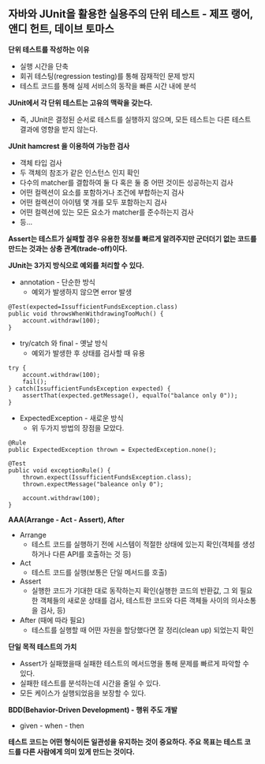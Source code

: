 ## 자바와 JUnit을 활용한 실용주의 단위 테스트 - 제프 랭어, 앤디 헌트, 데이브 토마스

**단위 테스트를 작성하는 이유**

- 실행 시간을 단축
- 회귀 테스팅(regression testing)를 통해 잠재적인 문제 방지
- 테스트 코드를 통해 실제 서비스의 동작을 빠른 시간 내에 분석

**JUnit에서 각 단위 테스트는 고유의 맥락을 갖는다.**

- 즉, JUnit은 결정된 순서로 테스트를 실행하지 않으며, 모든 테스트는 다른 테스트 결과에 영향을 받지 않는다.

**JUnit hamcrest 을 이용하여 가능한 검사**

- 객체 타입 검사
- 두 객체의 참조가 같은 인스턴스 인지 확인
- 다수의 matcher를 결합하여 둘 다 혹은 둘 중 어떤 것이든 성공하는지 검사
- 어떤 컬렉션이 요소를 포함하거나 조건에 부합하는지 검사
- 어떤 컬렉션이 아이템 몇 개를 모두 포함하는지 검사
- 어떤 컬렉션에 있는 모든 요소가 matcher를 준수하는지 검사
- 등...

**Assert는 테스트가 실패할 경우 유용한 정보를 빠르게 알려주지만 군더더기 없는 코드를 만드는 것과는 상충 관계(trade-off)이다.**

**JUnit는 3가지 방식으로 예외를 처리할 수 있다.**

- annotation - 단순한 방식
    - 예외가 발생하지 않으면 error 발생

```
@Test(expected=IssufficientFundsException.class)
public void throwsWhenWithdrawingTooMuch() {
	account.withdraw(100);
}
```

- try/catch 와 final - 옛날 방식
    - 예외가 발생한 후 상태를 검사할 때 유용

```
try {
	account.withdraw(100);
	fail();
} catch(IssufficientFundsException expected) {
	assertThat(expected.getMessage(), equalTo("balance only 0"));
}
```

- ExpectedException - 새로운 방식
    - 위 두가지 방법의 장점을 모았다.

```
@Rule
public ExpectedException thrown = ExpectedException.none();

@Test
public void exceptionRule() {
	thrown.expect(IssufficientFundsException.class);
	thrown.expectMessage("baleance only 0");

	account.withdraw(100);
}
```

**AAA(Arrange - Act - Assert), After**

- Arrange
    - 테스트 코드를 실행하기 전에 시스템이 적절한 상태에 있는지 확인(객체를 생성하거나 다른 API를 호출하는 것 등)
- Act
    - 테스트 코드를 실행(보통은 단일 메서드를 호출)
- Assert
    - 실행한 코드가 기대한 대로 동작하는지 확인(실행한 코드의 반환값, 그 외 필요한 객체들의 새로운 상태를 검사, 테스트한 코드와 다른 객체들 사이의 의사소통을 검사, 등)
- After (때에 따라 필요)
    - 테스트를 실행할 때 어떤 자원을 할당했다면 잘 정리(clean up) 되었는지 확인

**단일 목적 테스트의 가치**

- Assert가 실패했을때 실패한 테스트의 메서드명을 통해 문제를 빠르게 파악할 수 있다.
- 실패한 테스트를 분석하는데 시간을 줄일 수 있다.
- 모든 케이스가 실행되었음을 보장할 수 있다.

**BDD(Behavior-Driven Development) - 행위 주도 개발**

- given - when - then

**테스트 코드는 어떤 형식이든 일관성을 유지하는 것이 중요하다. 주요 목표는 테스트 코드를 다른 사람에게 의미 있게 만드는 것이다.**
